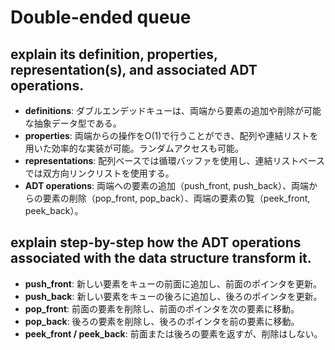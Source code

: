# Double-ended queue

## explain its definition, properties, representation(s), and associated ADT operations.
- **definitions**: ダブルエンデッドキューは、両端から要素の追加や削除が可能な抽象データ型である。
- **properties**: 両端からの操作をO(1)で行うことができ、配列や連結リストを用いた効率的な実装が可能。ランダムアクセスも可能。
- **representations**: 配列ベースでは循環バッファを使用し、連結リストベースでは双方向リンクリストを使用する。
- **ADT operations**: 両端への要素の追加（push_front, push_back）、両端からの要素の削除（pop_front, pop_back）、両端の要素の覧（peek_front, peek_back）。

## explain step-by-step how the ADT operations associated with the data structure transform it.
- **push_front**: 新しい要素をキューの前面に追加し、前面のポインタを更新。
- **push_back**: 新しい要素をキューの後ろに追加し、後ろのポインタを更新。
- **pop_front**: 前面の要素を削除し、前面のポインタを次の要素に移動。
- **pop_back**: 後ろの要素を削除し、後ろのポインタを前の要素に移動。
- **peek_front / peek_back**: 前面または後ろの要素を返すが、削除はしない。
